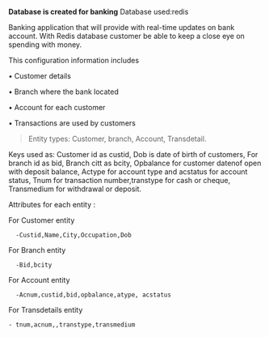 **Database is created for banking**
Database used:redis

 Banking application that will provide with real-time updates on bank account. 
With Redis database customer be able to keep a close eye on spending with money. 

This configuration information includes

• Customer details 

• Branch where the bank located

• Account for each customer
 
• Transactions are used by customers

>Entity types:
Customer,
branch,
Account,
Transdetail.

Keys used as:
Customer id as custid,
Dob is date of birth of customers,
For branch id as bid,
Branch citt as bcity,
Opbalance for customer datenof open with deposit balance,
Actype for account type and acstatus for account status,
Tnum for transaction number,transtype for cash or cheque,
Transmedium for withdrawal or deposit.

Attributes for each entity :

For Customer entity
     
      -Custid,Name,City,Occupation,Dob

For Branch entity 
     
      -Bid,bcity

For Account entity

      -Acnum,custid,bid,opbalance,atype, acstatus 

For Transdetails entity 

    - tnum,acnum,,transtype,transmedium
